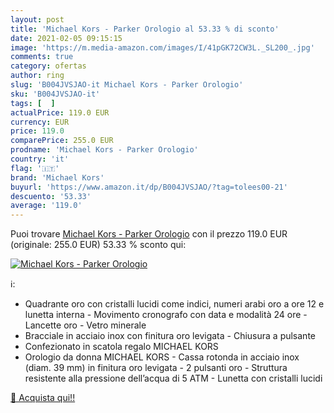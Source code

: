 ```yaml
---
layout: post
title: 'Michael Kors - Parker Orologio al 53.33 % di sconto'
date: 2021-02-05 09:15:15
image: 'https://m.media-amazon.com/images/I/41pGK72CW3L._SL200_.jpg'
comments: true
category: ofertas
author: ring
slug: 'B004JVSJAO-it Michael Kors - Parker Orologio'
sku: 'B004JVSJAO-it'
tags: [  ]
actualPrice: 119.0 EUR
currency: EUR
price: 119.0
comparePrice: 255.0 EUR
prodname: 'Michael Kors - Parker Orologio'
country: 'it'
flag: '🇮🇹'
brand: 'Michael Kors'
buyurl: 'https://www.amazon.it/dp/B004JVSJAO/?tag=tolees00-21'
descuento: '53.33'
average: '119.0'
---
```


Puoi trovare [Michael Kors - Parker Orologio](https://www.amazon.it/dp/B004JVSJAO/?tag=tolees00-21) con il prezzo 119.0 EUR (originale: 255.0 EUR) 53.33 % sconto qui:

[![Michael Kors - Parker Orologio](https://m.media-amazon.com/images/I/41pGK72CW3L._SL200_.jpg)](https://www.amazon.it/dp/B004JVSJAO/?tag=tolees00-21)

ℹ️:

- Quadrante oro con cristalli lucidi come indici, numeri arabi oro a ore 12 e lunetta interna - Movimento cronografo con data e modalità 24 ore - Lancette oro - Vetro minerale
- Bracciale in acciaio inox con finitura oro levigata - Chiusura a pulsante
- Confezionato in scatola regalo MICHAEL KORS
- Orologio da donna MICHAEL KORS - Cassa rotonda in acciaio inox (diam. 39 mm) in finitura oro levigata - 2 pulsanti oro - Struttura resistente alla pressione dell’acqua di 5 ATM - Lunetta con cristalli lucidi

[🛒 Acquista qui!!](https://www.amazon.it/dp/B004JVSJAO/?tag=tolees00-21)
